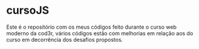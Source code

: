 ﻿# cursoJS
Este é o repositório com os meus códigos feito durante o curso web moderno da cod3r,
vários códigos estão com melhorias em relação aos do curso em decorrência dos
desafios propostos.
